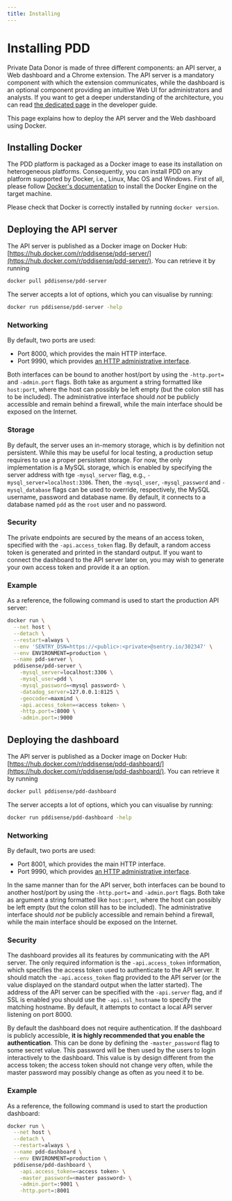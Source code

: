 ```yaml
---
title: Installing
---
```


# Installing PDD

Private Data Donor is made of three different components: an API server, a Web dashboard and a Chrome extension.
The API server is a mandatory component with which the extension communicates, while the dashboard is an optional component providing an intuitive Web UI for administrators and analysts.
If you want to get a deeper understanding of the architecture, you can read [the dedicated page](../contribute/architecture.md) in the developer guide.
 
This page explains how to deploy the API server and the Web dashboard using Docker.

## Installing Docker

The PDD platform is packaged as a Docker image to ease its installation on heterogeneous platforms.
Consequently, you can install PDD on any platform supported by Docker, i.e., Linux, Mac OS and Windows.
First of all, please follow [Docker's documentation](https://docs.docker.com/install/) to install the Docker Engine on the target machine.

Please check that Docker is correctly installed by running `docker version`.    

## Deploying the API server

The API server is published as a Docker image on Docker Hub: [https://hub.docker.com/r/pddisense/pdd-server/](https://hub.docker.com/r/pddisense/pdd-server/).
You can retrieve it by running 
```bash
docker pull pddisense/pdd-server
```

The server accepts a lot of options, which you can visualise by running:
```bash
docker run pddisense/pdd-server -help
```

### Networking

By default, two ports are used:

  * Port 8000, which provides the main HTTP interface.
  * Port 9990, which provides [an HTTP administrative interface](https://twitter.github.io/twitter-server/Admin.html).

Both interfaces can be bound to another host/port by using the `-http.port=` and `-admin.port` flags. 
Both take as argument a string formatted like `host:port`, where the host can possibly be left empty (but the colon still has to be included).
The administrative interface should *not* be publicly accessible and remain behind a firewall, while the main interface should be exposed on the Internet. 

### Storage
By default, the server uses an in-memory storage, which is by definition not persistent.
While this may be useful for local testing, a production setup requires to use a proper persistent storage.
For now, the only implementation is a MySQL storage, which is enabled by specifying the server address with tge `-mysql_server` flag, e.g., `-mysql_server=localhost:3306`. 
Then, the `-mysql_user`, `-mysql_password` and `-mysql_database` flags can be used to override, respectively, 
the MySQL username, password and database name.
By default, it connects to a database named `pdd` as the `root` user and no password.

### Security
The private endpoints are secured by the means of an access token, specified with the `-api.access_token` flag.
By default, a random access token is generated and printed in the standard output.
If you want to connect the dashboard to the API server later on, you may wish to generate your own access token and provide it a an option.

### Example
As a reference, the following command is used to start the production API server:

```bash
docker run \
  --net host \
  --detach \
  --restart=always \
  --env 'SENTRY_DSN=https://<public>:<private>@sentry.io/302347' \
  --env ENVIRONMENT=production \
  --name pdd-server \
  pddisense/pdd-server \
    -mysql_server=localhost:3306 \
    -mysql_user=pdd \
    -mysql_password=<mysql password> \
    -datadog_server=127.0.0.1:8125 \
    -geocoder=maxmind \
    -api.access_token=<access token> \
    -http.port=:8000 \
    -admin.port=:9000
```

## Deploying the dashboard

The API server is published as a Docker image on Docker Hub: [https://hub.docker.com/r/pddisense/pdd-dashboard/](https://hub.docker.com/r/pddisense/pdd-dashboard/).
You can retrieve it by running 
```bash
docker pull pddisense/pdd-dashboard
```

The server accepts a lot of options, which you can visualise by running:
```bash
docker run pddisense/pdd-dashboard -help
```

### Networking
By default, two ports are used:

  * Port 8001, which provides the main HTTP interface.
  * Port 9990, which provides [an HTTP administrative interface](https://twitter.github.io/twitter-server/Admin.html).

In the same manner than for the API server, both interfaces can be bound to another host/port by using the `-http.port=` and `-admin.port` flags. 
Both take as argument a string formatted like `host:port`, where the host can possibly be left empty (but the colon still has to be included).
The administrative interface should *not* be publicly accessible and remain behind a firewall, while the main interface should be exposed on the Internet.

### Security
The dashboard provides all its features by communicating with the API server.
The only required information is the `-api.access_token` information, which specifies the access token used to authenticate to the API server.
It should match the `-api.access_token` flag provided to the API server (or the value displayed on the standard output when the latter started).
The address of the API server can be specified with the `-api.server` flag, and if SSL is enabled you should use the `-api.ssl_hostname` to specify the matching hostname.
By default, it attempts to contact a local API server listening on port 8000.

By default the dashboard does not require authentication.
If the dashboard is publicly accessible, **it is highly recommended that you enable the authentication**.
This can be done by defining the `-master_password` flag to some secret value.
This password will be then used by the users to login interactively to the dashboard.
This value is by design different from the access token; the access token should not change very often, while the master password may possibly change as often as you need it to be.

### Example
As a reference, the following command is used to start the production dashboard:

```bash
docker run \
  --net host \
  --detach \
  --restart=always \
  --name pdd-dashboard \
  --env ENVIRONMENT=production \
  pddisense/pdd-dashboard \
    -api.access_token=<access token> \
    -master_password=<master password> \
    -admin.port=:9001 \
    -http.port=:8001
```
